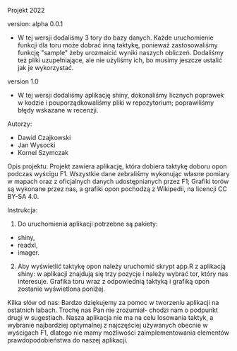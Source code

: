 Projekt 2022 

version: alpha 0.0.1
* W tej wersji dodaliśmy 3 tory do bazy danych. Każde uruchomienie funkcji dla toru może dobrać inną taktykę, ponieważ zastosowaliśmy funkcję "sample" żeby urozmaicić wyniki naszych obliczeń. Dodaliśmy też pliki uzupełniające, ale nie użyliśmy ich, bo musimy jeszcze ustalić jak je wykorzystać.

version 1.0
* W tej wersji dodaliśmy aplikację shiny, dokonaliśmy licznych poprawek w kodzie i pouporządkowaliśmy pliki w repozytorium; poprawiliśmy błędy wskazane w recenzji.
  
Autorzy:
* Dawid Czajkowski
* Jan Wysocki
* Kornel Szymczak    
  
Opis projektu:
  Projekt zawiera aplikację, która dobiera taktykę doboru opon podczas wyścigu F1.
Wszystkie dane zebraliśmy wykonując własne pomiary w mapach oraz z oficjalnych danych udostępnianych przez F1; Grafiki torów są wykonane przez nas, a grafiki opon pochodzą z Wikipedii, na licencji CC BY-SA 4.0.
  
Instrukcja:
1. Do uruchomienia aplikacji potrzebne są pakiety:
* shiny,
* readxl,
* imager.
2. Aby wyświetlić taktykę opon należy uruchomić skrypt app.R z aplikacją shiny: w aplikacji znajdują się trzy pozycje i należy wybrać tor, który nas interesuje. Grafika toru wraz z odpowiednią taktyką i grafiką opon zostanie wyświetlona poniżej.

Kilka słów od nas:
Bardzo dziękujemy za pomoc w tworzeniu aplikacji na ostatnich labach. Trochę nas Pan nie zrozumiał- chodzi nam o podpunkt drugi w sugestiach. Nasza aplikacja nie ma na celu losowania taktyk, a wybranie najbardziej optymalnej z najczęściej używanych obecnie w wyścigach F1, dlatego nie mamy możliwości zaimplementowania elementów prawdopodobieństwa do naszej aplikacji.

